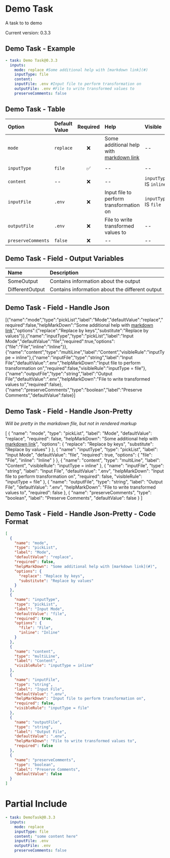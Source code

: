 # Demo Task

A task to to demo

Current version: 0.3.3

## Demo Task - Example

```yaml
- task: Demo Task@0.3.3
  inputs:
    mode: replace #Some additional help with [markdown link](#)
    inputType: file
    content:
    inputFile: .env #Input file to perform transformation on
    outputFile: .env #File to write transformed values to
    preserveComments: false

```

## Demo Task - Table

| Option             | Default Value | Required | Help                                         | Visible                 | Options                 |
| :----------------- | :------------ | :------: | :------------------------------------------- | :---------------------- | :---------------------- |
| `mode`             | `replace`     |    ❌    | Some additional help with [markdown link](#) | --                      | `replace`, `substitute` |
| `inputType`        | `file`        |    ✅    | --                                           | --                      | `file`, `inline`        |
| `content`          | --            |    ❌    | --                                           | `inputType` IS `inline` | --                      |
| `inputFile`        | `.env`        |    ❌    | Input file to perform transformation on      | `inputType` IS `file`   | --                      |
| `outputFile`       | `.env`        |    ❌    | File to write transformed values to          | --                      | --                      |
| `preserveComments` | `false`       |    ❌    | --                                           | --                      | --                      |


## Demo Task - Field - Output Variables

| Name            | Description                                     |
| :-------------- | :---------------------------------------------- |
| SomeOutput      | Contains information about the output           |
| DifferentOutput | Contains information about the different output |


## Demo Task - Field - Handle Json

[{"name":"mode","type":"pickList","label":"Mode","defaultValue":"replace","required":false,"helpMarkDown":"Some additional help with [markdown link](#)","options":{"replace":"Replace by keys","substitute":"Replace by values"}},{"name":"inputType","type":"pickList","label":"Input Mode","defaultValue":"file","required":true,"options":{"file":"File","inline":"Inline"}},{"name":"content","type":"multiLine","label":"Content","visibleRule":"inputType = inline"},{"name":"inputFile","type":"string","label":"Input File","defaultValue":".env","helpMarkDown":"Input file to perform transformation on","required":false,"visibleRule":"inputType = file"},{"name":"outputFile","type":"string","label":"Output File","defaultValue":".env","helpMarkDown":"File to write transformed values to","required":false},{"name":"preserveComments","type":"boolean","label":"Preserve Comments","defaultValue":false}]

## Demo Task - Field - Handle Json-Pretty

_Will be pretty in the markdown file, but not in rendered markup_

[
  {
    "name": "mode",
    "type": "pickList",
    "label": "Mode",
    "defaultValue": "replace",
    "required": false,
    "helpMarkDown": "Some additional help with [markdown link](#)",
    "options": {
      "replace": "Replace by keys",
      "substitute": "Replace by values"
    }
  },
  {
    "name": "inputType",
    "type": "pickList",
    "label": "Input Mode",
    "defaultValue": "file",
    "required": true,
    "options": {
      "file": "File",
      "inline": "Inline"
    }
  },
  {
    "name": "content",
    "type": "multiLine",
    "label": "Content",
    "visibleRule": "inputType = inline"
  },
  {
    "name": "inputFile",
    "type": "string",
    "label": "Input File",
    "defaultValue": ".env",
    "helpMarkDown": "Input file to perform transformation on",
    "required": false,
    "visibleRule": "inputType = file"
  },
  {
    "name": "outputFile",
    "type": "string",
    "label": "Output File",
    "defaultValue": ".env",
    "helpMarkDown": "File to write transformed values to",
    "required": false
  },
  {
    "name": "preserveComments",
    "type": "boolean",
    "label": "Preserve Comments",
    "defaultValue": false
  }
]

## Demo Task - Field - Handle Json-Pretty - Code Format

```json
[
  {
    "name": "mode",
    "type": "pickList",
    "label": "Mode",
    "defaultValue": "replace",
    "required": false,
    "helpMarkDown": "Some additional help with [markdown link](#)",
    "options": {
      "replace": "Replace by keys",
      "substitute": "Replace by values"
    }
  },
  {
    "name": "inputType",
    "type": "pickList",
    "label": "Input Mode",
    "defaultValue": "file",
    "required": true,
    "options": {
      "file": "File",
      "inline": "Inline"
    }
  },
  {
    "name": "content",
    "type": "multiLine",
    "label": "Content",
    "visibleRule": "inputType = inline"
  },
  {
    "name": "inputFile",
    "type": "string",
    "label": "Input File",
    "defaultValue": ".env",
    "helpMarkDown": "Input file to perform transformation on",
    "required": false,
    "visibleRule": "inputType = file"
  },
  {
    "name": "outputFile",
    "type": "string",
    "label": "Output File",
    "defaultValue": ".env",
    "helpMarkDown": "File to write transformed values to",
    "required": false
  },
  {
    "name": "preserveComments",
    "type": "boolean",
    "label": "Preserve Comments",
    "defaultValue": false
  }
]
```

# Partial Include

```yaml
- task: DemoTask@0.3.3
  inputs:
    mode: replace
    inputType: file
    content: "some content here"
    inputFile: .env
    outputFile: .env
    preserveComments: false

```
